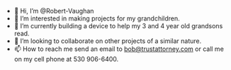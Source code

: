 - 👋 Hi, I’m @Robert-Vaughan
- 👀 I’m interested in making projects for my grandchildren.
- 🌱 I’m currently building a device to help my 3 and 4 year old grandsons read.
- 💞️ I’m looking to collaborate on other projects of a similar nature.
- 📫 How to reach me send an email to bob@trustattorney.com or call me on my cell phone at 530 906-6400.

<!---
Robert-Vaughan/Robert-Vaughan is a ✨ special ✨ repository because its `README.md` (this file) appears on your GitHub profile.
You can click the Preview link to take a look at your changes.
--->
